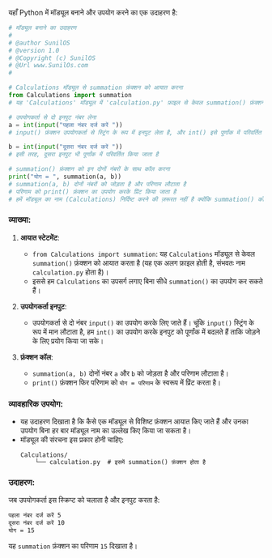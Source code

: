 यहाँ Python में मॉड्यूल बनाने और उपयोग करने का एक उदाहरण है:

```python
# मॉड्यूल बनाने का उदाहरण
#
# @author SunilOS  
# @version 1.0
# @Copyright (c) SunilOS  
# @Url www.SunilOs.com 
#

# Calculations मॉड्यूल से summation फ़ंक्शन को आयात करना
from Calculations import summation    
# यह 'Calculations' मॉड्यूल में 'calculation.py' फ़ाइल से केवल summation() फ़ंक्शन को आयात करेगा

# उपयोगकर्ता से दो इनपुट नंबर लेना
a = int(input("पहला नंबर दर्ज करें "))  
# input() फ़ंक्शन उपयोगकर्ता से स्ट्रिंग के रूप में इनपुट लेता है, और int() इसे पूर्णांक में परिवर्तित करता है

b = int(input("दूसरा नंबर दर्ज करें "))  
# इसी तरह, दूसरा इनपुट भी पूर्णांक में परिवर्तित किया जाता है

# summation() फ़ंक्शन को इन दोनों नंबरों के साथ कॉल करना
print("योग = ", summation(a, b))  
# summation(a, b) दोनों नंबरों को जोड़ता है और परिणाम लौटाता है
# परिणाम को print() फ़ंक्शन का उपयोग करके प्रिंट किया जाता है
# हमें मॉड्यूल का नाम (Calculations) निर्दिष्ट करने की ज़रूरत नहीं है क्योंकि summation() को सीधे आयात किया गया है
```

### व्याख्या:

1. **आयात स्टेटमेंट**:
   - `from Calculations import summation`: यह `Calculations` मॉड्यूल से केवल `summation()` फ़ंक्शन को आयात करता है (यह एक अलग फ़ाइल होती है, संभवतः नाम `calculation.py` होता है)।
   - इससे हम `Calculations` का उपसर्ग लगाए बिना सीधे `summation()` का उपयोग कर सकते हैं।

2. **उपयोगकर्ता इनपुट**:
   - उपयोगकर्ता से दो नंबर `input()` का उपयोग करके लिए जाते हैं। चूंकि `input()` स्ट्रिंग के रूप में मान लौटाता है, हम `int()` का उपयोग करके इनपुट को पूर्णांक में बदलते हैं ताकि जोड़ने के लिए प्रयोग किया जा सके।

3. **फ़ंक्शन कॉल**:
   - `summation(a, b)` दोनों नंबर `a` और `b` को जोड़ता है और परिणाम लौटाता है।
   - `print()` फ़ंक्शन फिर परिणाम को `योग = परिणाम` के स्वरूप में प्रिंट करता है।

### व्यावहारिक उपयोग:
- यह उदाहरण दिखाता है कि कैसे एक मॉड्यूल से विशिष्ट फ़ंक्शन आयात किए जाते हैं और उनका उपयोग बिना हर बार मॉड्यूल नाम का उल्लेख किए किया जा सकता है।
- मॉड्यूल की संरचना इस प्रकार होनी चाहिए:
  ```
  Calculations/
      └── calculation.py  # इसमें summation() फ़ंक्शन होता है
  ```

### उदाहरण:

जब उपयोगकर्ता इस स्क्रिप्ट को चलाता है और इनपुट करता है:
```bash
पहला नंबर दर्ज करें 5
दूसरा नंबर दर्ज करें 10
योग = 15
```

यह `summation` फ़ंक्शन का परिणाम `15` दिखाता है।
